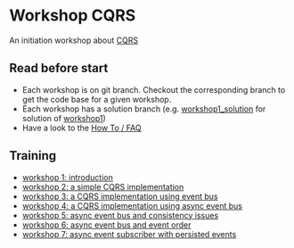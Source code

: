 # Workshop CQRS

An initiation workshop about [CQRS](https://martinfowler.com/bliki/CQRS.html)

## Read before start
* Each workshop is on git branch. Checkout the corresponding branch to get the code base for a given workshop.
* Each workshop has a solution branch (e.g. [workshop1_solution](https://gitlab.soat.fr/bruno.doolaeghe/cqrs-workshop/blob/workshop1_solution) for solution of [workshop1](https://gitlab.soat.fr/bruno.doolaeghe/cqrs-workshop/blob/workshop1))
* Have a look to the [How To / FAQ](HOWTO.md)

## Training
* [workshop 1: introduction](https://gitlab.soat.fr/bruno.doolaeghe/cqrs-workshop/blob/workshop1/workshop1-introduction.md) 
* [workshop 2: a simple CQRS implementation](https://gitlab.soat.fr/bruno.doolaeghe/cqrs-workshop/blob/workshop2/workshop2.md)
* [workshop 3: a CQRS implementation using event bus](https://gitlab.soat.fr/bruno.doolaeghe/cqrs-workshop/blob/workshop3/workshop3.md)
* [workshop 4: a CQRS implementation using async event bus](https://gitlab.soat.fr/bruno.doolaeghe/cqrs-workshop/blob/workshop4/workshop4.md)
* [workshop 5: async event bus and consistency issues](https://gitlab.soat.fr/bruno.doolaeghe/cqrs-workshop/blob/workshop5/workshop5.md)
* [workshop 6: async event bus and event order](https://gitlab.soat.fr/bruno.doolaeghe/cqrs-workshop/blob/workshop6/workshop6.md)
* [workshop 7: async event subscriber with persisted events](https://gitlab.soat.fr/bruno.doolaeghe/cqrs-workshop/blob/workshop7/workshop7-pgq.md)

